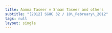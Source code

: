 ```yaml
---
title: Aamna Taseer v Shaan Taseer and others
subtitle: "[2012] SGHC 32 / 10\_February\_2012"
tags: null
layout: single
---
```


